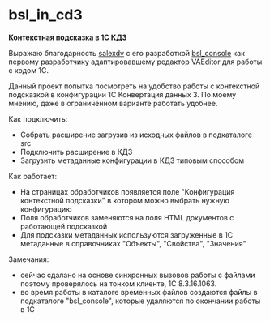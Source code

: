 # bsl_in_cd3

**Контекстная подсказка в 1С КД3**

Выражаю благодарность [salexdv](https://github.com/salexdv) с его разработкой [bsl_console](https://github.com/salexdv/bsl_console) как первому разработчику адаптировавшему редактор VAEditor для работы с кодом 1С.

Данный проект попытка посмотреть на удобство работы с контекстной подсказкой в конфигурации 1С Конвертация данных 3. По моему мнению, даже в ограниченном варианте работать удобнее.

Как подключить:

- Собрать расширение загрузив из исходных файлов в подкаталоге src
- Подключить расширение в КД3
- Загрузить метаданные конфигурации в КД3 типовым способом

Как работает:

- На страницах обработчиков появляется поле "Конфигурация контекстной подсказки" в котором можно выбрать нужную конфигурацию
- Поля обработчиков заменяются на поля HTML документов с работающей подсказкой
- Для подсказки метаданных используются загруженные в 1С метаданные в справочниках "Объекты", "Свойства", "Значения"

Замечания:

- сейчас сдалано на основе синхронных вызовов работы с файлами поэтому проверялось на тонком клиенте, 1С 8.3.16.1063.
- во время работы в каталоге временных файлов создаются файлы в подкаталоге "bsl_console", которые удаляются по окончании работы в 1С
